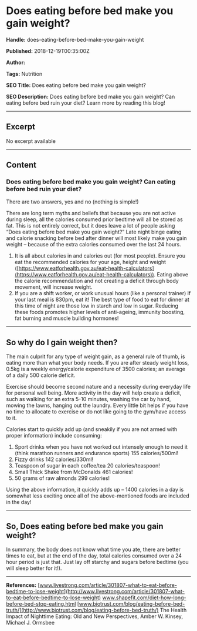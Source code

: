 # Does eating before bed make you gain weight?

**Handle:** does-eating-before-bed-make-you-gain-weight

**Published:** 2018-12-19T00:35:00Z

**Author:**  

**Tags:** Nutrition

**SEO Title:** Does eating before bed make you gain weight?

**SEO Description:** Does eating before bed make you gain weight? Can eating before bed ruin your diet? Learn more by reading this blog! 

---

## Excerpt

No excerpt available

---

## Content

### Does eating before bed make you gain weight? Can eating before bed ruin your diet?

There are two answers, yes and no (nothing is simple!)

There are long term myths and beliefs that because you are not active during sleep, all the calories consumed prior bedtime will all be stored as fat. This is not entirely correct, but it does leave a lot of people asking “Does eating before bed make you gain weight?” Late night binge eating and calorie snacking before bed after dinner will most likely make you gain weight – because of the extra calories consumed over the last 24 hours.

1. It is all about calories in and calories out (for most people). Ensure you eat the recommended calories for your age, height and weight ([https://www.eatforhealth.gov.au/eat-health-calculators](https://www.eatforhealth.gov.au/eat-health-calculators)). Eating above the calorie recommendation and not creating a deficit through body movement, will increase weight.
2. If you are a shift worker, or work unusual hours (like a personal trainer) if your last meal is 830pm, eat it! The best type of food to eat for dinner at this time of night are those low in starch and low in sugar. Reducing these foods promotes higher levels of anti-ageing, immunity boosting, fat burning and muscle building hormones!

---

## So why do I gain weight then?

The main culprit for any type of weight gain, as a general rule of thumb, is eating more than what your body needs. If you are after steady weight loss, 0.5kg is a weekly energy/calorie expenditure of 3500 calories; an average of a daily 500 calorie deficit.

Exercise should become second nature and a necessity during everyday life for personal well being. More activity in the day will help create a deficit, such as walking for an extra 5-10 minutes, washing the car by hand, mowing the lawns, hanging out the laundry. Every little bit helps if you have no time to allocate to exercise or do not like going to the gym/have access to it.

Calories start to quickly add up (and sneakily if you are not armed with proper information) include consuming:

1. Sport drinks when you have not worked out intensely enough to need it (think marathon runners and endurance sports) 155 calories/500ml!
2. Fizzy drinks 142 calories/330ml!
3. Teaspoon of sugar in each coffee/tea 20 calories/teaspoon!
4. Small Thick Shake from McDonalds 461 calories!
5. 50 grams of raw almonds 299 calories!

Using the above information, it quickly adds up – 1400 calories in a day is somewhat less exciting once all of the above-mentioned foods are included in the day!

---

## So, Does eating before bed make you gain weight?

In summary, the body does not know what time you ate, there are better times to eat, but at the end of the day, total calories consumed over a 24 hour period is just that. Just lay off starchy and sugars before bedtime (you will sleep better for it!).

---

**References:**
[www.livestrong.com/article/301807-what-to-eat-before-bedtime-to-lose-weight](http://www.livestrong.com/article/301807-what-to-eat-before-bedtime-to-lose-weight)
www.shapefit.com/diet-how-long-before-bed-stop-eating.html
[www.biotrust.com/blog/eating-before-bed-truth/](http://www.biotrust.com/blog/eating-before-bed-truth/)
The Health Impact of Nighttime Eating: Old and New Perspectives, Amber W. Kinsey, Michael J. Ormsbee

